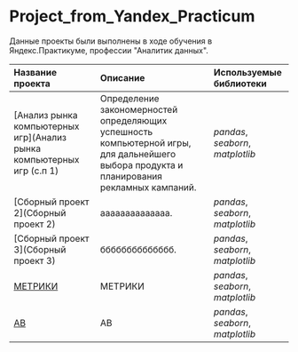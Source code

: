 # Project_from_Yandex_Practicum
Данные проекты были выполнены в ходе обучения в Яндекс.Практикуме, профессии "Аналитик данных".

| Название проекта | Описание | Используемые библиотеки | 
| :---------------------- | :---------------------- | :---------------------- |
| [Анализ рынка компьютерных игр](Анализ рынка компьютерных игр (с.п 1) | Определение закономерностей определяющих успешность компьютерной игры, для дальнейшего выбора продукта и планирования рекламных кампаний.| *pandas*, *seaborn*, *matplotlib* |
| [Сборный проект 2](Сборный проект 2) | аааааааааааааа.| *pandas*, *seaborn*, *matplotlib* |
| [Сборный проект 3](Сборный проект 3) | бббббббббббббб.| *pandas*, *seaborn*, *matplotlib* |
| [МЕТРИКИ](МЕТРИКИ) | МЕТРИКИ| *pandas*, *seaborn*, *matplotlib* |
| [АВ](АВ) | АВ| *pandas*, *seaborn*, *matplotlib* |
